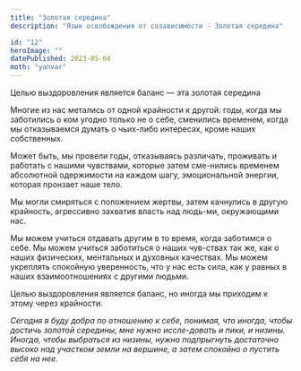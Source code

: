 ```yaml
---
title: "Золотая середина"
description: "Язык освобождения от созависимости - Золотая середина"

id: "12"
heroImage: ""
datePublished: 2023-05-04
moth: "yanvar"
---
```


Целью выздоровления является баланс — эта золотая середина

Многие из нас метались от одной крайности к другой: годы, когда мы заботились
о ком угодно только не о себе, сменились временем, когда мы отказываемся
думать о чьих-либо интересах, кроме наших собственных.

Может быть, мы провели годы, отказываясь различать, проживать и работать с
нашими чувствами, которые затем сме-нились временем абсолютной одержимости на
каждом шагу, эмоциональной энергии, которая пронзает наше тело.

Мы могли смиряться с положением жертвы, затем качнулись в другую крайность,
агрессивно захватив власть над людь-ми, окружающими нас.

Мы можем учиться отдавать другим в то время, когда заботимся о себе. Мы можем
учиться заботиться о наших чув-ствах так же, как о наших физических,
ментальных и духовных качествах. Мы можем укреплять спокойную уверенность, что
у нас есть сила, как у равных в наших взаимоотношениях с другими людьми.

Целью выздоровления является баланс, но иногда мы приходим к этому через
крайности.

_Сегодня_ _я_ _буду_ _добра_ _по_ _отношению_ _к_ _себе,_ _понимая,_ _что_
_иногда,_ _чтобы_ _достичь_ _золотой_ _середины,_ _мне_ _нужно_ _иссле-довать_
_и_ _пики,_ _и_ _низины._ _Иногда,_ _чтобы_ _выбраться_ _из_ _низины,_ _нужно_
_подпрыгнуть_ _достаточно_ _высоко_ _над_ _участком_ _земли_ _на_ _вершине,_
_а_ _затем_ _спокойно_ _о_ _пустить_ _себя_ _на_ _нее._
